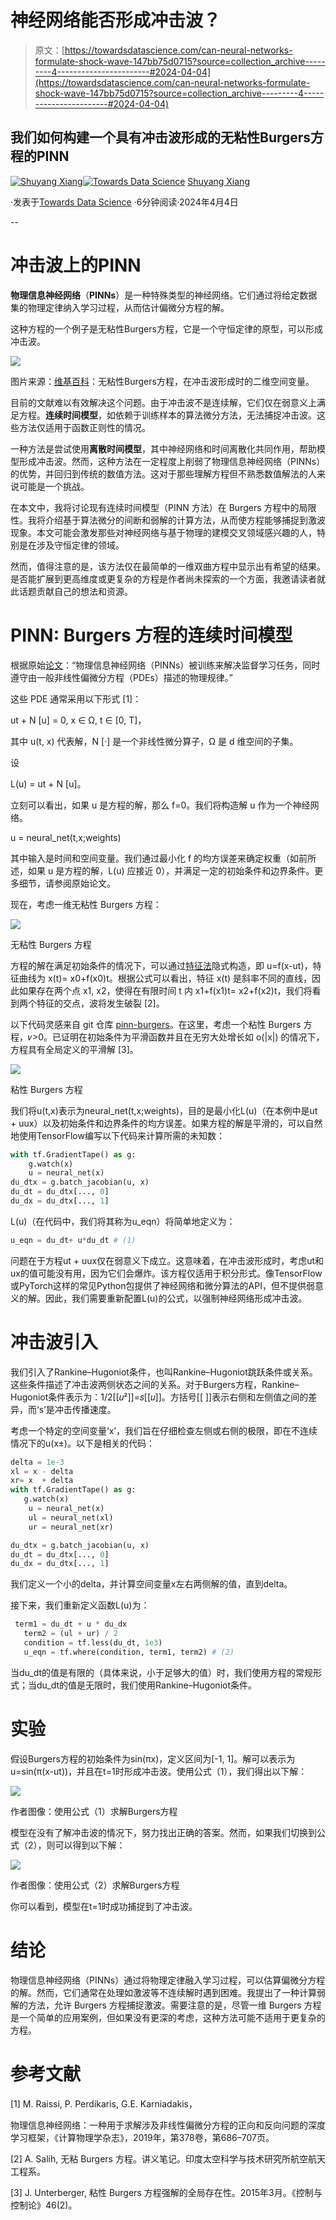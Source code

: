 # 神经网络能否形成冲击波？

> 原文：[https://towardsdatascience.com/can-neural-networks-formulate-shock-wave-147bb75d0715?source=collection_archive---------4-----------------------#2024-04-04](https://towardsdatascience.com/can-neural-networks-formulate-shock-wave-147bb75d0715?source=collection_archive---------4-----------------------#2024-04-04)

## 我们如何构建一个具有冲击波形成的无粘性Burgers方程的PINN

[](https://medium.com/@vanillaxiangshuyang?source=post_page---byline--147bb75d0715--------------------------------)[![Shuyang Xiang](../Images/36a5fd18fd9b7b88cb41094f09b83882.png)](https://medium.com/@vanillaxiangshuyang?source=post_page---byline--147bb75d0715--------------------------------)[](https://towardsdatascience.com/?source=post_page---byline--147bb75d0715--------------------------------)[![Towards Data Science](../Images/a6ff2676ffcc0c7aad8aaf1d79379785.png)](https://towardsdatascience.com/?source=post_page---byline--147bb75d0715--------------------------------) [Shuyang Xiang](https://medium.com/@vanillaxiangshuyang?source=post_page---byline--147bb75d0715--------------------------------)

·发表于[Towards Data Science](https://towardsdatascience.com/?source=post_page---byline--147bb75d0715--------------------------------) ·6分钟阅读·2024年4月4日

--

# 冲击波上的PINN

**物理信息神经网络**（**PINNs**）是一种特殊类型的神经网络。它们通过将给定数据集的物理定律纳入学习过程，从而估计偏微分方程的解。

这种方程的一个例子是无粘性Burgers方程，它是一个守恒定律的原型，可以形成冲击波。

![](../Images/db32daff6b729cd7c952efddb61d7dbc.png)

图片来源：[维基百科](https://en.wikipedia.org/wiki/Burgers%27_equation)：无粘性Burgers方程，在冲击波形成时的二维空间变量。

目前的文献难以有效解决这个问题。由于冲击波不是连续解，它们仅在弱意义上满足方程。**连续时间模型**，如依赖于训练样本的算法微分方法，无法捕捉冲击波。这些方法仅适用于函数正则性的情况。

一种方法是尝试使用**离散时间模型**，其中神经网络和时间离散化共同作用，帮助模型形成冲击波。然而，这种方法在一定程度上削弱了物理信息神经网络（PINNs）的优势，并回归到传统的数值方法。这对于那些理解方程但不熟悉数值解法的人来说可能是一个挑战。

在本文中，我将讨论现有连续时间模型（PINN 方法）在 Burgers 方程中的局限性。我将介绍基于算法微分的间断和弱解的计算方法，从而使方程能够捕捉到激波现象。本文可能会激发那些对神经网络与基于物理的建模交叉领域感兴趣的人，特别是在涉及守恒定律的领域。

然而，值得注意的是，该方法仅在最简单的一维双曲方程中显示出有希望的结果。是否能扩展到更高维度或更复杂的方程是作者尚未探索的一个方面，我邀请读者就此话题贡献自己的想法和资源。

# PINN: Burgers 方程的连续时间模型

根据原始[论文](https://arxiv.org/pdf/1711.10561.pdf)：“物理信息神经网络（PINNs）被训练来解决监督学习任务，同时遵守由一般非线性偏微分方程（PDEs）描述的物理规律。”

这些 PDE 通常采用以下形式 [1]：

ut + N [u] = 0, x ∈ Ω, t ∈ [0, T]，

其中 u(t, x) 代表解，N [·] 是一个非线性微分算子，Ω 是 d 维空间的子集。

设

L(u) = ut + N [u]。

立刻可以看出，如果 u 是方程的解，那么 f=0。我们将构造解 u 作为一个神经网络。

u = neural_net(t,x;weights)

其中输入是时间和空间变量。我们通过最小化 f 的均方误差来确定权重（如前所述，如果 u 是方程的解，L(u) 应接近 0），并满足一定的初始条件和边界条件。更多细节，请参阅原始论文。

现在，考虑一维无粘性 Burgers 方程：

![](../Images/438341126c6d5a88b69547e4c5d5b42f.png)

无粘性 Burgers 方程

方程的解在满足初始条件的情况下，可以通过[特征法](https://en.wikipedia.org/wiki/Method_of_characteristics)隐式构造，即 u=f(x-ut)，特征曲线为 x(t)= x0+f(x0)t。根据公式可以看出，特征 x(t) 是斜率不同的直线，因此如果存在两个点 x1, x2，使得在有限时间 t 内 x1+f(x1)t= x2+f(x2)t，我们将看到两个特征的交点，波将发生破裂 [2]。

以下代码灵感来自 git 仓库 [pinn-burgers](https://github.com/okada39/pinn_burgers)。在这里，考虑一个粘性 Burgers 方程，𝜈>0。已证明在初始条件为平滑函数并且在无穷大处增长如 o(|x|) 的情况下，方程具有全局定义的平滑解 [3]。

![](../Images/53cc03415a2a21967c67c8870036a817.png)

粘性 Burgers 方程

我们将u(t,x)表示为neural_net(t,x;weights)，目的是最小化L(u)（在本例中是ut + uux）以及初始条件和边界条件的均方误差。如果方程的解是平滑的，可以自然地使用TensorFlow编写以下代码来计算所需的未知数：

```py
with tf.GradientTape() as g:
    g.watch(x)
    u = neural_net(x)
du_dtx = g.batch_jacobian(u, x)
du_dt = du_dtx[..., 0]
du_dx = du_dtx[..., 1]
```

L(u)（在代码中，我们将其称为u_eqn）将简单地定义为：

```py
u_eqn = du_dt+ u*du_dt # (1)
```

问题在于方程ut + uux仅在弱意义下成立。这意味着，在冲击波形成时，考虑ut和ux的值可能没有用，因为它们会爆炸。该方程仅适用于积分形式。像TensorFlow或PyTorch这样的常见Python包提供了神经网络和微分算法的API，但不提供弱意义的解。因此，我们需要重新配置L(u)的公式，以强制神经网络形成冲击波。

# 冲击波引入

我们引入了Rankine–Hugoniot条件，也叫Rankine–Hugoniot跳跃条件或关系。这些条件描述了冲击波两侧状态之间的关系。对于Burgers方程，Rankine–Hugoniot条件表示为：1/2[[𝑢²]]=𝑠[[𝑢]]。方括号[[ ]]表示右侧和左侧值之间的差异，而‘s’是冲击传播速度。

考虑一个特定的空间变量‘x’，我们旨在仔细检查左侧或右侧的极限，即在不连续情况下的u(x±)。以下是相关的代码：

```py
delta = 1e-3
xl = x - delta
xr= x  + delta
with tf.GradientTape() as g:
   g.watch(x)
    u = neural_net(x)
    ul = neural_net(xl)
    ur = neural_net(xr)

du_dtx = g.batch_jacobian(u, x)
du_dt = du_dtx[..., 0]
du_dx = du_dtx[..., 1]
```

我们定义一个小的delta，并计算空间变量x左右两侧解的值，直到delta。

接下来，我们重新定义函数L(u)为：

```py
 term1 = du_dt + u * du_dx
   term2 = (ul + ur) / 2
   condition = tf.less(du_dt, 1e3)
   u_eqn = tf.where(condition, term1, term2) # (2)
```

当du_dt的值是有限的（具体来说，小于足够大的值）时，我们使用方程的常规形式；当du_dt的值是无限时，我们使用Rankine–Hugoniot条件。

# 实验

假设Burgers方程的初始条件为sin(πx)，定义区间为[-1, 1]。解可以表示为u=sin(π(x-ut))，并且在t=1时形成冲击波。使用公式（1），我们得出以下解：

![](../Images/091063661f41358dd888e4c627d52a52.png)

作者图像：使用公式（1）求解Burgers方程

模型在没有了解冲击波的情况下，努力找出正确的答案。然而，如果我们切换到公式（2），则可以得到以下解：

![](../Images/ce521d21ba2d9a221ac0677dd8dbf1cc.png)

作者图像：使用公式（2）求解Burgers方程

你可以看到，模型在t=1时成功捕捉到了冲击波。

# 结论

物理信息神经网络（PINNs）通过将物理定律融入学习过程，可以估算偏微分方程的解。然而，它们通常在处理如激波等不连续解时遇到困难。我提出了一种计算弱解的方法，允许 Burgers 方程捕捉激波。需要注意的是，尽管一维 Burgers 方程是一个简单的应用案例，但如果没有更深的考虑，这种方法可能不适用于更复杂的方程。

# 参考文献

[1] M. Raissi, P. Perdikaris, G.E. Karniadakis，

物理信息神经网络：一种用于求解涉及非线性偏微分方程的正向和反向问题的深度学习框架，《计算物理学杂志》，2019年，第378卷，第686–707页。

[2] A. Salih, 无粘 Burgers 方程。讲义笔记。印度太空科学与技术研究所航空航天工程系。

[3] J. Unterberger, 粘性 Burgers 方程强解的全局存在性。2015年3月。《控制与控制论》46(2)。
